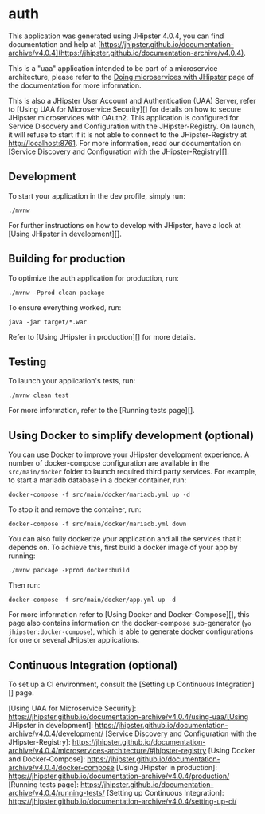 # auth
This application was generated using JHipster 4.0.4, you can find documentation and help at [https://jhipster.github.io/documentation-archive/v4.0.4](https://jhipster.github.io/documentation-archive/v4.0.4).

This is a "uaa" application intended to be part of a microservice architecture, please refer to the [Doing microservices with JHipster][] page of the documentation for more information.

This is also a JHipster User Account and Authentication (UAA) Server, refer to [Using UAA for Microservice Security][] for details on how to secure JHipster microservices with OAuth2.
This application is configured for Service Discovery and Configuration with the JHipster-Registry. On launch, it will refuse to start if it is not able to connect to the JHipster-Registry at [http://localhost:8761](http://localhost:8761). For more information, read our documentation on [Service Discovery and Configuration with the JHipster-Registry][].

## Development

To start your application in the dev profile, simply run:

    ./mvnw


For further instructions on how to develop with JHipster, have a look at [Using JHipster in development][].


## Building for production

To optimize the auth application for production, run:

    ./mvnw -Pprod clean package

To ensure everything worked, run:

    java -jar target/*.war


Refer to [Using JHipster in production][] for more details.

## Testing

To launch your application's tests, run:

    ./mvnw clean test

For more information, refer to the [Running tests page][].

## Using Docker to simplify development (optional)

You can use Docker to improve your JHipster development experience. A number of docker-compose configuration are available in the `src/main/docker` folder to launch required third party services.
For example, to start a mariadb database in a docker container, run:

    docker-compose -f src/main/docker/mariadb.yml up -d

To stop it and remove the container, run:

    docker-compose -f src/main/docker/mariadb.yml down

You can also fully dockerize your application and all the services that it depends on.
To achieve this, first build a docker image of your app by running:

    ./mvnw package -Pprod docker:build

Then run:

    docker-compose -f src/main/docker/app.yml up -d

For more information refer to [Using Docker and Docker-Compose][], this page also contains information on the docker-compose sub-generator (`yo jhipster:docker-compose`), which is able to generate docker configurations for one or several JHipster applications.

## Continuous Integration (optional)

To set up a CI environment, consult the [Setting up Continuous Integration][] page.

[JHipster Homepage and latest documentation]: https://jhipster.github.io
[JHipster 4.0.4 archive]: https://jhipster.github.io/documentation-archive/v4.0.4
[Doing microservices with JHipster]: https://jhipster.github.io/documentation-archive/v4.0.4/microservices-architecture/
[Using UAA for Microservice Security]: https://jhipster.github.io/documentation-archive/v4.0.4/using-uaa/[Using JHipster in development]: https://jhipster.github.io/documentation-archive/v4.0.4/development/
[Service Discovery and Configuration with the JHipster-Registry]: https://jhipster.github.io/documentation-archive/v4.0.4/microservices-architecture/#jhipster-registry
[Using Docker and Docker-Compose]: https://jhipster.github.io/documentation-archive/v4.0.4/docker-compose
[Using JHipster in production]: https://jhipster.github.io/documentation-archive/v4.0.4/production/
[Running tests page]: https://jhipster.github.io/documentation-archive/v4.0.4/running-tests/
[Setting up Continuous Integration]: https://jhipster.github.io/documentation-archive/v4.0.4/setting-up-ci/


